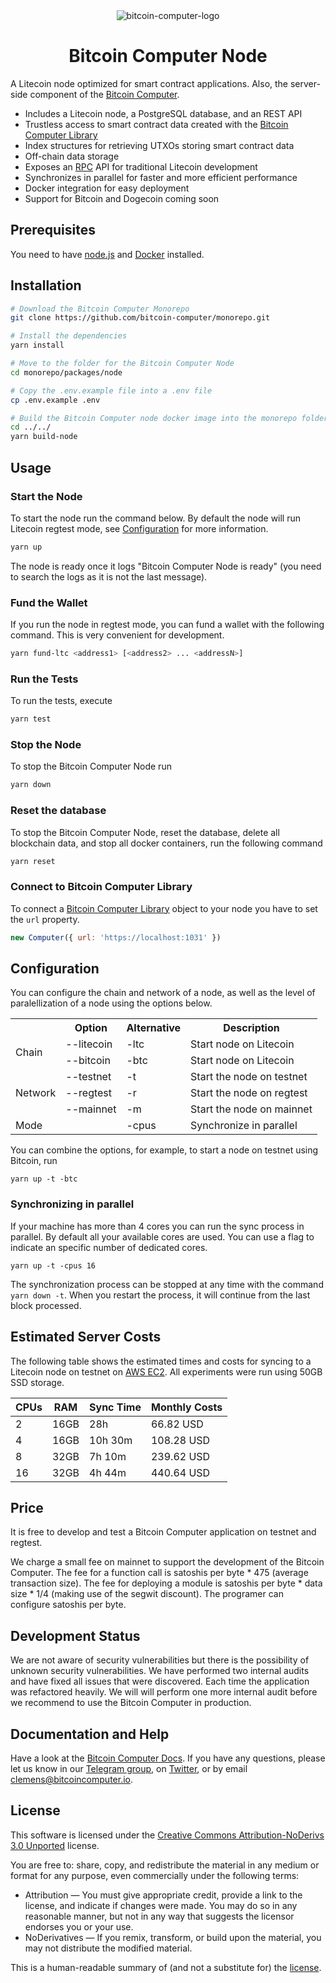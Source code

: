 <div align="center">
<img src="./imgs/bitcoin-computer-node@1x.png" alt="bitcoin-computer-logo" border="0" style="max-height: 180px"/>
    <h1>Bitcoin Computer Node</h1>
</div>

A Litecoin node optimized for smart contract applications. Also, the server-side component of the [Bitcoin Computer](http://bitcoincomputer.io/).

* Includes a Litecoin node, a PostgreSQL database, and an REST API
* Trustless access to smart contract data created with the [Bitcoin Computer Library](https://www.npmjs.com/package/@bitcoin-computer/lib)
* Index structures for retrieving UTXOs storing smart contract data
* Off-chain data storage
* Exposes an [RPC](https://litecoin.info/index.php/Litecoin_API) API for traditional Litecoin development
* Synchronizes in parallel for faster and more efficient performance
* Docker integration for easy deployment
* Support for Bitcoin and Dogecoin coming soon

## Prerequisites

You need to have [node.js](https://nodejs.org/en/) and [Docker](https://www.docker.com/) installed.

## Installation

```sh
# Download the Bitcoin Computer Monorepo
git clone https://github.com/bitcoin-computer/monorepo.git

# Install the dependencies
yarn install

# Move to the folder for the Bitcoin Computer Node
cd monorepo/packages/node

# Copy the .env.example file into a .env file
cp .env.example .env

# Build the Bitcoin Computer node docker image into the monorepo folder
cd ../../
yarn build-node

```

## Usage

### Start the Node

To start the node run the command below. By default the node will run Litecoin regtest mode, see [Configuration](#configuration) for more information.

```sh
yarn up
```

The node is ready once it logs "Bitcoin Computer Node is ready" (you need to search the logs as it is not the last message).

### Fund the Wallet

If you run the node in regtest mode, you can fund a wallet with the following command. This is very convenient for development.

```sh
yarn fund-ltc <address1> [<address2> ... <addressN>]
```

### Run the Tests

To run the tests, execute

```sh
yarn test
```

### Stop the Node

To stop the Bitcoin Computer Node run

```sh
yarn down
```

### Reset the database

To stop the Bitcoin Computer Node, reset the database, delete all blockchain data, and stop all docker containers, run the following command

```sh
yarn reset
```

### Connect to Bitcoin Computer Library

To connect a [Bitcoin Computer Library](https://www.npmjs.com/package/@bitcoin-computer/lib) object to your node you have to set the ``url`` property.

```js
new Computer({ url: 'https://localhost:1031' })
```

## Configuration

You can configure the chain and network of a node, as well as the level of paralellization of a node using the options below.

<table>
  <tr>
    <th>&nbsp;</th>
    <th>Option</th>
    <th>Alternative</th>
    <th>Description</th>
  </tr>

  <tr>
    <td rowspan="2">Chain</td>
    <td>--litecoin</td>
    <td>-ltc</td>
    <td>Start node on Litecoin</td>
  </tr>

  <tr>
    <td>--bitcoin</td>
    <td>-btc</td>
    <td>Start node on Litecoin</td>
  </tr>

  <tr>
    <td rowspan="3">Network</td>
    <td>--testnet</td>
    <td>-t</td>
    <td>Start the node on testnet</td>
  </tr>

  <tr>
    <td>--regtest</td>
    <td>-r</td>
    <td>Start the node on regtest</td>
  </tr>

  <tr>
    <td>--mainnet</td>
    <td>-m</td>
    <td>Start the node on mainnet</td>
  </tr>

  <tr>
    <td rowspan="3">Mode</td>
    <td></td>
    <td>-cpus</td>
    <td>Synchronize in parallel</td>
  </tr>
</table>

You can combine the options, for example, to start a node on testnet using Bitcoin, run

```shell
yarn up -t -btc
```

### Synchronizing in parallel

If your machine has more than 4 cores you can run the sync process in parallel. By default all your available cores are used. You can use a flag to indicate an specific number of dedicated cores.

```shell
yarn up -t -cpus 16
```

The synchronization process can be stopped at any time with the command ```yarn down -t```. When you restart the process, it will continue from the last block processed.

## Estimated Server Costs

The following table shows the estimated times and costs for syncing to a Litecoin node on testnet on [AWS EC2](https://aws.amazon.com/ec2/pricing/on-demand/). All experiments were run using 50GB SSD storage.


| CPUs | RAM  | Sync Time | Monthly Costs  |
|------|------|-----------|----------------|
| 2    | 16GB | 28h       | 66.82 USD      |
| 4    | 16GB | 10h 30m   | 108.28 USD     |
| 8    | 32GB | 7h 10m    | 239.62 USD     |
| 16   | 32GB | 4h 44m    | 440.64 USD     |

## Price

It is free to develop and test a Bitcoin Computer application on testnet and regtest.

We charge a small fee on mainnet to support the development of the Bitcoin Computer. The fee for a function call is satoshis per byte * 475 (average transaction size). The fee for deploying a module is satoshis per byte * data size * 1/4 (making use of the segwit discount). The programer can configure satoshis per byte.

## Development Status

We are not aware of security vulnerabilities but there is the possibility of unknown security vulnerabilities. We have performed two internal audits and have fixed all issues that were discovered. Each time the application was refactored heavily. We will will perform one more internal audit before we recommend to use the Bitcoin Computer in production.

## Documentation and Help

Have a look at the [Bitcoin Computer Docs](https://docs.bitcoincomputer.io/). If you have any questions, please let us know in our <a href="https://t.me/thebitcoincomputer">Telegram group</a>, on <a href="https://twitter.com/TheBitcoinToken">Twitter</a>, or by email clemens@bitcoincomputer.io.

## License

This software is licensed under the [Creative Commons Attribution-NoDerivs 3.0 Unported](https://creativecommons.org/licenses/by-nd/3.0/) license.

You are free to: share, copy, and redistribute the material in any medium or format for any purpose, even commercially under the following terms:

* Attribution — You must give appropriate credit, provide a link to the license, and indicate if changes were made. You may do so in any reasonable manner, but not in any way that suggests the licensor endorses you or your use.
* NoDerivatives — If you remix, transform, or build upon the material, you may not distribute the modified material.

This is a human-readable summary of (and not a substitute for) the [license](https://creativecommons.org/licenses/by-nd/3.0/legalcode).
